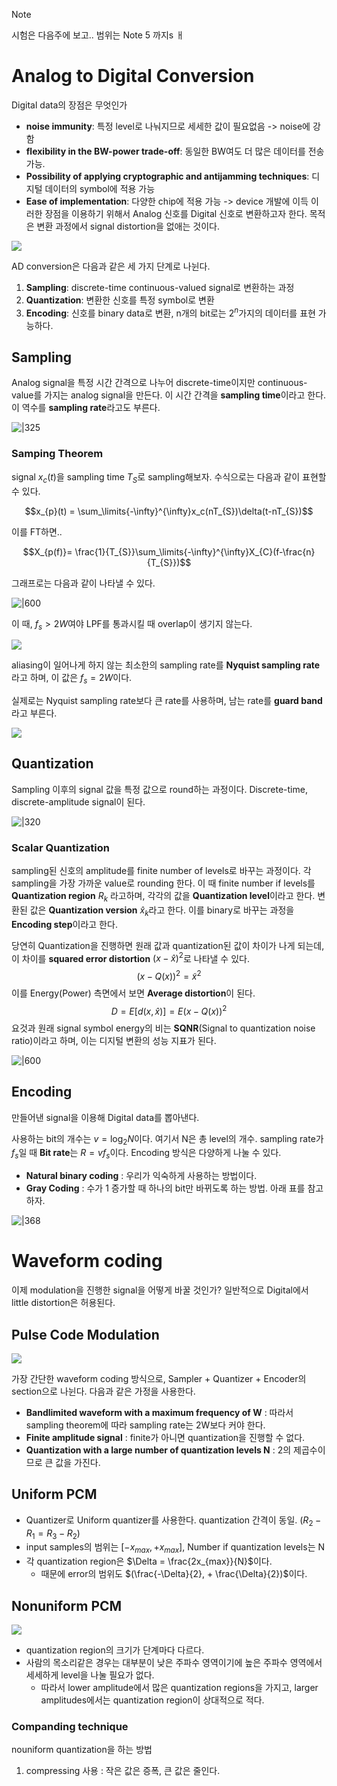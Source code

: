 > [!note]
> 시험은 다음주에 보고.. 
> 범위는 Note 5 까지s
ㅐ

# Analog to Digital Conversion

Digital data의 장점은 무엇인가
- **noise immunity**: 특정 level로 나눠지므로 세세한 값이 필요없음 -> noise에 강함
- **flexibility in the BW-power trade-off**: 동일한 BW여도 더 많은 데이터를 전송가능.
- **Possibility of applying cryptographic and antijamming techniques**: 디지털 데이터의 symbol에 적용 가능
- **Ease of implementation**: 다양한 chip에 적용 가능 -> device 개발에 이득
이러한 장점을 이용하기 위해서 Analog 신호를 Digital 신호로 변환하고자 한다. 목적은 변환 과정에서 signal distortion을 없애는 것이다.

![](https://i.imgur.com/b9Q0x0S.png)

AD conversion은 다음과 같은 세 가지 단계로 나뉜다.
1. **Sampling**: discrete-time continuous-valued signal로 변환하는 과정
2. **Quantization**: 변환한 신호를 특정 symbol로 변환
3. **Encoding**: 신호를 binary data로 변환, n개의 bit로는 $2^n$가지의 데이터를 표현 가능하다.

## Sampling

Analog signal을 특정 시간 간격으로 나누어 discrete-time이지만 continuous-value를 가지는 analog signal을 만든다. 이 시간 간격을 **sampling time**이라고 한다. 이 역수를 **sampling rate**라고도 부른다.

![|325](https://i.imgur.com/BL1xcYq.png)

### Samping Theorem

signal $x_{c}(t)$을 sampling time $T_{S}$로 sampling해보자. 수식으로는 다음과 같이 표현할 수 있다.

$$x_{p}(t) = \sum_\limits{-\infty}^{\infty}x_c(nT_{S})\delta(t-nT_{S})$$

이를 FT하면..

$$X_{p(f)}= \frac{1}{T_{S}}\sum_\limits{-\infty}^{\infty}X_{C}(f-\frac{n}{T_{S}})$$

그래프로는 다음과 같이 나타낼 수 있다.

![|600](https://i.imgur.com/ejMDTfq.png)

이 때, $f_{s}> 2W$여야 LPF를 통과시킬 때 overlap이 생기지 않는다.

![](https://i.imgur.com/eFCnJiq.png)

aliasing이 일어나게 하지 않는 최소한의 sampling rate를 **Nyquist sampling rate**라고 하며, 이 값은 $f_{s} = 2W$이다. 

실제로는 Nyquist sampling rate보다 큰 rate를 사용하며, 남는 rate를 **guard band**라고 부른다. 

![](https://i.imgur.com/7mSq4Wi.png)

## Quantization

Sampling 이후의 signal 값을 특정 값으로 round하는 과정이다. Discrete-time, discrete-amplitude signal이 된다. 

![|320](https://i.imgur.com/ei1qhee.png)

### Scalar Quantization

sampling된 신호의 amplitude를 finite number of levels로 바꾸는 과정이다. 각 sampling을 가장 가까운 value로 rounding 한다. 
이 때 finite number if levels를 **Quantization region** $R_k$ 라고하며, 각각의 값을 **Quantization level**이라고 한다. 변환된 값은 **Quantization version** $\hat{x}_k$라고 한다. 이를 binary로 바꾸는 과정을 **Encoding step**이라고 한다. 

당연히 Quantization을 진행하면 원래 값과 quantization된 값이 차이가 나게 되는데, 이 차이를 **squared error distortion** $(x-\hat{x})^2$로 나타낼 수 있다. 
$$(x - Q(x))^{2}= \tilde{x}^2$$
이를 Energy(Power) 측면에서 보면 **Average distortion**이 된다.
$$D = E[d(x, \hat{x})] = E(x-Q(x))^2$$
요것과 원래 signal symbol energy의 비는 **SQNR**(Signal to quantization noise ratio)이라고 하며, 이는 디지털 변환의 성능 지표가 된다.

![|600](https://i.imgur.com/ONg0xNy.png)

## Encoding

만들어낸 signal을 이용해 Digital data를 뽑아낸다. 

사용하는 bit의 개수는 $v = \log_2{N}$이다. 여기서 N은 총 level의 개수. 
sampling rate가 $f_s$일 때 **Bit rate**는 $R = vf_s$이다.
Encoding 방식은 다양하게 나눌 수 있다.
- **Natural binary coding** : 우리가 익숙하게 사용하는 방법이다. 
- **Gray Coding** : 수가 1 증가할 때 하나의 bit만 바뀌도록 하는 방법. 아래 표를 참고하자.

![|368](https://i.imgur.com/BqCx8HT.png)

# Waveform coding

이제 modulation을 진행한 signal을 어떻게 바꿀 것인가? 일반적으로 Digital에서 little distortion은 허용된다. 

## Pulse Code Modulation

![](https://i.imgur.com/afVbVLS.png)

가장 간단한 waveform coding 방식으로, Sampler + Quantizer + Encoder의 section으로 나뉜다.
다음과 같은 가정을 사용한다.
- **Bandlimited waveform with a maximum frequency of W** : 따라서 sampling theorem에 따라 sampling rate는 2W보다 커야 한다.
- **Finite amplitude signal** : finite가 아니면 quantization을 진행할 수 없다.
- **Quantization with a large number of quantization levels N** : 2의 제곱수이므로 큰 값을 가진다.

## Uniform PCM

- Quantizer로 Uniform quantizer를 사용한다. quantization 간격이 동일. ($R_{2}-R_{1} =R_{3}-R_{2}$)
- input samples의 범위는 $[-x_{max},+x_{max}]$, Number if quantization levels는 N
- 각 quantization region은 $\Delta = \frac{2x_{max}}{N}$이다. 
	- 때문에 error의 범위도 $(\frac{-\Delta}{2}, + \frac{\Delta}{2})$이다.

## Nonuniform PCM

![](https://i.imgur.com/hrSVUmq.png)

- quantization region의 크기가 단계마다 다르다. 
- 사람의 목소리같은 경우는 대부분이 낮은 주파수 영역이기에 높은 주파수 영역에서 세세하게 level을 나눌 필요가 없다.
	- 따라서 lower amplitude에서 많은 quantization regions을 가지고, larger amplitudes에서는 quantization region이 상대적으로 적다.

### Companding technique

nouniform quantization을 하는 방법
1. compressing 사용 : 작은 값은 증폭, 큰 값은 줄인다. 
